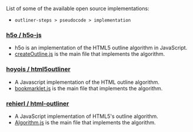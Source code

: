 
List of some of the available open source implementations:

* `outliner-steps > pseudocode > implementation`

### [h5o / h5o-js](https://github.com/h5o/h5o-js)

* h5o is an implementation of the HTML5 outline algorithm in JavaScript.
* [createOutline.js](https://github.com/h5o/h5o-js/blob/master/src/createOutline.js#L25)
  is the main file that implements the algorithm.

### [hoyois / html5outliner](https://github.com/hoyois/html5outliner)

* A Javascript implementation of the HTML outline algorithm.
* [bookmarklet.js](https://github.com/hoyois/html5outliner/blob/master/bookmarklet.js#L270)
  is the main file that implements the algorithm.

### [rehierl / html-outliner](https://github.com/rehierl/html-outliner)

* A JavaScript implementation of HTML5's outline algorithm.
* [Algorithm.js](https://github.com/rehierl/html-outliner/blob/master/src/Algorithm.js)
  is the main file that implements the algorithm.
